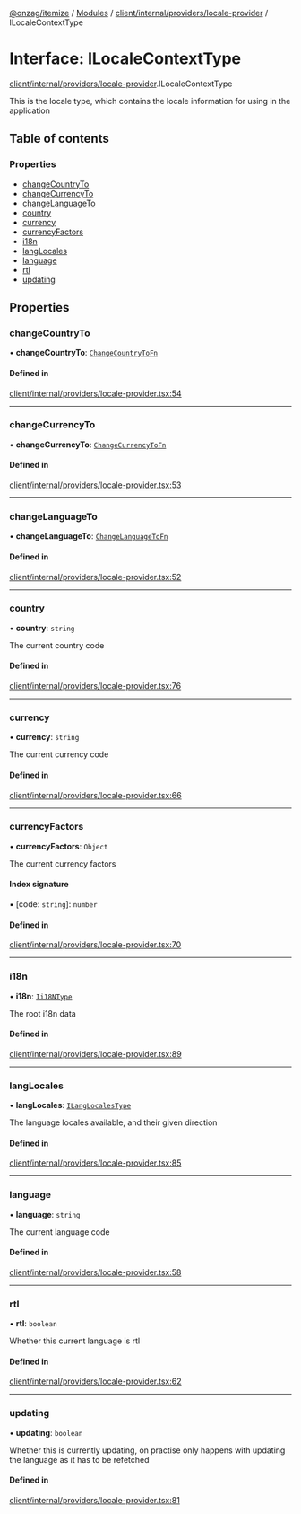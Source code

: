 [@onzag/itemize](../README.md) / [Modules](../modules.md) / [client/internal/providers/locale-provider](../modules/client_internal_providers_locale_provider.md) / ILocaleContextType

# Interface: ILocaleContextType

[client/internal/providers/locale-provider](../modules/client_internal_providers_locale_provider.md).ILocaleContextType

This is the locale type, which contains the locale
information for using in the application

## Table of contents

### Properties

- [changeCountryTo](client_internal_providers_locale_provider.ILocaleContextType.md#changecountryto)
- [changeCurrencyTo](client_internal_providers_locale_provider.ILocaleContextType.md#changecurrencyto)
- [changeLanguageTo](client_internal_providers_locale_provider.ILocaleContextType.md#changelanguageto)
- [country](client_internal_providers_locale_provider.ILocaleContextType.md#country)
- [currency](client_internal_providers_locale_provider.ILocaleContextType.md#currency)
- [currencyFactors](client_internal_providers_locale_provider.ILocaleContextType.md#currencyfactors)
- [i18n](client_internal_providers_locale_provider.ILocaleContextType.md#i18n)
- [langLocales](client_internal_providers_locale_provider.ILocaleContextType.md#langlocales)
- [language](client_internal_providers_locale_provider.ILocaleContextType.md#language)
- [rtl](client_internal_providers_locale_provider.ILocaleContextType.md#rtl)
- [updating](client_internal_providers_locale_provider.ILocaleContextType.md#updating)

## Properties

### changeCountryTo

• **changeCountryTo**: [`ChangeCountryToFn`](../modules/client_internal_providers_locale_provider.md#changecountrytofn)

#### Defined in

[client/internal/providers/locale-provider.tsx:54](https://github.com/onzag/itemize/blob/a24376ed/client/internal/providers/locale-provider.tsx#L54)

___

### changeCurrencyTo

• **changeCurrencyTo**: [`ChangeCurrencyToFn`](../modules/client_internal_providers_locale_provider.md#changecurrencytofn)

#### Defined in

[client/internal/providers/locale-provider.tsx:53](https://github.com/onzag/itemize/blob/a24376ed/client/internal/providers/locale-provider.tsx#L53)

___

### changeLanguageTo

• **changeLanguageTo**: [`ChangeLanguageToFn`](../modules/client_internal_providers_locale_provider.md#changelanguagetofn)

#### Defined in

[client/internal/providers/locale-provider.tsx:52](https://github.com/onzag/itemize/blob/a24376ed/client/internal/providers/locale-provider.tsx#L52)

___

### country

• **country**: `string`

The current country code

#### Defined in

[client/internal/providers/locale-provider.tsx:76](https://github.com/onzag/itemize/blob/a24376ed/client/internal/providers/locale-provider.tsx#L76)

___

### currency

• **currency**: `string`

The current currency code

#### Defined in

[client/internal/providers/locale-provider.tsx:66](https://github.com/onzag/itemize/blob/a24376ed/client/internal/providers/locale-provider.tsx#L66)

___

### currencyFactors

• **currencyFactors**: `Object`

The current currency factors

#### Index signature

▪ [code: `string`]: `number`

#### Defined in

[client/internal/providers/locale-provider.tsx:70](https://github.com/onzag/itemize/blob/a24376ed/client/internal/providers/locale-provider.tsx#L70)

___

### i18n

• **i18n**: [`Ii18NType`](base_Root.Ii18NType.md)

The root i18n data

#### Defined in

[client/internal/providers/locale-provider.tsx:89](https://github.com/onzag/itemize/blob/a24376ed/client/internal/providers/locale-provider.tsx#L89)

___

### langLocales

• **langLocales**: [`ILangLocalesType`](base_Root.ILangLocalesType.md)

The language locales available, and their given direction

#### Defined in

[client/internal/providers/locale-provider.tsx:85](https://github.com/onzag/itemize/blob/a24376ed/client/internal/providers/locale-provider.tsx#L85)

___

### language

• **language**: `string`

The current language code

#### Defined in

[client/internal/providers/locale-provider.tsx:58](https://github.com/onzag/itemize/blob/a24376ed/client/internal/providers/locale-provider.tsx#L58)

___

### rtl

• **rtl**: `boolean`

Whether this current language is rtl

#### Defined in

[client/internal/providers/locale-provider.tsx:62](https://github.com/onzag/itemize/blob/a24376ed/client/internal/providers/locale-provider.tsx#L62)

___

### updating

• **updating**: `boolean`

Whether this is currently updating, on practise only happens
with updating the language as it has to be refetched

#### Defined in

[client/internal/providers/locale-provider.tsx:81](https://github.com/onzag/itemize/blob/a24376ed/client/internal/providers/locale-provider.tsx#L81)
